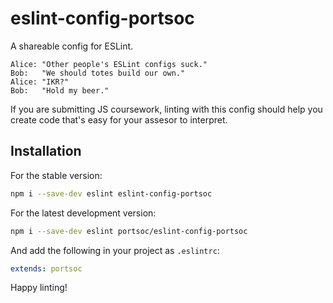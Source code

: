 # eslint-config-portsoc

A shareable config for ESLint.

```
Alice: "Other people's ESLint configs suck."
Bob:   "We should totes build our own."
Alice: "IKR?"
Bob:   "Hold my beer."
```

If you are submitting JS coursework, linting with this config should help you create code that's easy for your assesor to interpret.


## Installation

For the stable version:

```sh
npm i --save-dev eslint eslint-config-portsoc
```

For the latest development version:

```sh
npm i --save-dev eslint portsoc/eslint-config-portsoc
```

And add the following in your project as `.eslintrc`:

```yaml
extends: portsoc
```

Happy linting!
